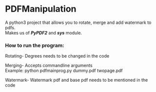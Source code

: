 # PDFManipulation
A python3 project that allows you to rotate, merge and add watermark to pdfs. \
Makes us of ***PyPDF2*** and ***sys*** module.

<h3> How to run the program:</h3>

Rotating- Degrees needs to be changed in the code 

Merging- Accepts commandline arguments \
Example: python pdfmainprog.py dummy.pdf twopage.pdf 
  
Watermark- Watermark pdf and base pdf needs to be mentioned in the code
